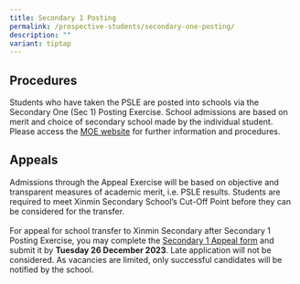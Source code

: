 ```yaml
---
title: Secondary 1 Posting
permalink: /prospective-students/secondary-one-posting/
description: ""
variant: tiptap
---
```

<h2>Procedures</h2><p>Students who have taken the PSLE are posted into schools via the Secondary One (Sec 1) Posting Exercise. School admissions are based on merit and choice of secondary school made by the individual student. Please access the <a href="https://www.moe.gov.sg/secondary/s1-posting/results/appeal-for-school-transfer" rel="noopener noreferrer nofollow" target="_blank">MOE website</a> for further information and procedures.</p><h2>Appeals</h2><p>Admissions through the Appeal Exercise will be based on objective and transparent measures of academic merit, i.e. PSLE results. Students are required to meet Xinmin Secondary School’s Cut-Off Point before they can be considered for the transfer. <br><br>For appeal for school transfer to Xinmin Secondary after Secondary 1 Posting Exercise, you may complete the <a href="https://go.gov.sg/xmssappealsecone" rel="noopener noreferrer nofollow" target="_blank">Secondary 1 Appeal form</a> and submit it by <strong>Tuesday 26 December 2023</strong>. Late application will not be considered. As vacancies are limited, only successful candidates will be notified by the school.</p>